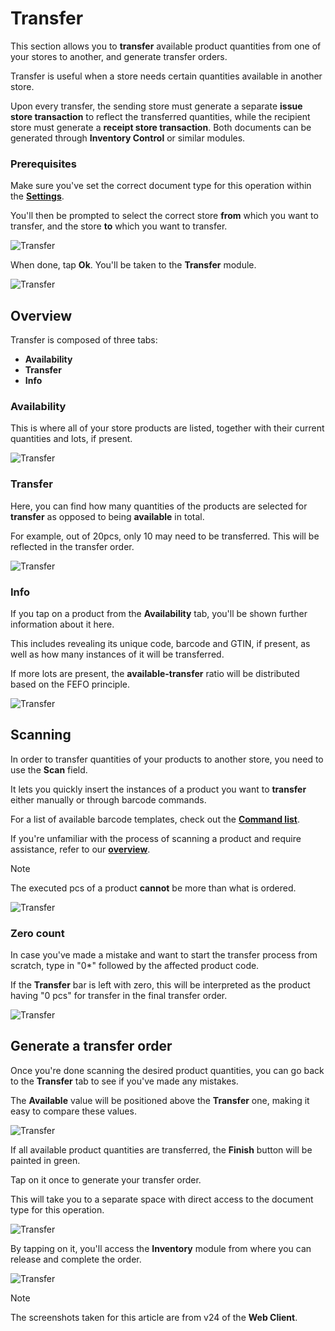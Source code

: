 # Transfer

This section allows you to **transfer** available product quantities from one of your stores to another, and generate transfer orders.

Transfer is useful when a store needs certain quantities available in another store.

Upon every transfer, the sending store must generate a separate **issue store transaction** to reflect the transferred quantities, while the recipient store must generate a **receipt store transaction**. Both documents can be generated through **Inventory Control** or similar modules.

### Prerequisites

Make sure you've set the correct document type for this operation within the **[Settings](settings.md)**.

You'll then be prompted to select the correct store **from** which you want to transfer, and the store **to** which you want to transfer.

![Transfer](pictures/inv_con_selectedstore_transfer.png)

When done, tap **Ok**. You'll be taken to the **Transfer** module.

![Transfer](pictures/inv_con_transfer_module.png)

## Overview

Transfer is composed of three tabs:

* **Availability**
* **Transfer**
* **Info**

### Availability

This is where all of your store products are listed, together with their current quantities and lots, if present.

![Transfer](pictures/inv_con_transfer_availability.png)

### Transfer

Here, you can find how many quantities of the products are selected for **transfer** as opposed to being **available** in total.

For example, out of 20pcs, only 10 may need to be transferred. This will be reflected in the transfer order.

![Transfer](pictures/inv_con_transfer_transfer.png)

### Info

If you tap on a product from the **Availability** tab, you'll be shown further information about it here.

This includes revealing its unique code, barcode and GTIN, if present, as well as how many instances of it will be transferred.

If more lots are present, the **available-transfer** ratio will be distributed based on the FEFO principle.

![Transfer](pictures/inv_con_transfer_info.png)

## Scanning

In order to transfer quantities of your products to another store, you need to use the **Scan** field.

It lets you quickly insert the instances of a product you want to **transfer** either manually or through barcode commands.

For a list of available barcode templates, check out the **[Command list](command-list.md)**.

If you're unfamiliar with the process of scanning a product and require assistance, refer to our **[overview](index.md)**.

> [!NOTE]
> The executed pcs of a product **cannot** be more than what is ordered.

![Transfer](pictures/inv_con_transfer_error.png)

### Zero count

In case you've made a mistake and want to start the transfer process from scratch, type in "0*" followed by the affected product code.

If the **Transfer** bar is left with zero, this will be interpreted as the product having "0 pcs" for transfer in the final transfer order.

![Transfer](pictures/inv_con_transfer_zero.png)

## Generate a transfer order

Once you're done scanning the desired product quantities, you can go back to the **Transfer** tab to see if you've made any mistakes.

The **Available** value will be positioned above the **Transfer** one, making it easy to compare these values.

![Transfer](pictures/inv_con_transfer_finishgreen.png)

If all available product quantities are transferred, the **Finish** button will be painted in green.

Tap on it once to generate your transfer order.

This will take you to a separate space with direct access to the document type for this operation.

![Transfer](pictures/inv_con_transfer_doc.png)

By tapping on it, you'll access the **Inventory** module from where you can release and complete the order.

![Transfer](pictures/inv_con_transfer_doc_finish.png)



> [!NOTE]
> The screenshots taken for this article are from v24 of the **Web Client**.
